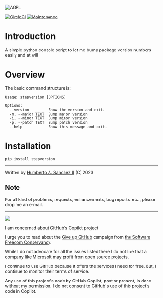 ![](https://github.com/hasii2011/code-ally-basic/blob/master/developer/agpl-license-web-badge-version-2-256x48.png "AGPL")

[![CircleCI](https://dl.circleci.com/status-badge/img/gh/hasii2011/stepversion/tree/master.svg?style=shield)](https://dl.circleci.com/status-badge/redirect/gh/hasii2011/stepversion/master)
[![Maintenance](https://img.shields.io/badge/Maintained%3F-yes-green.svg)](https://GitHub.com/Naereen/StrapDown.js/graphs/commit-activity)


# Introduction

A simple python console script to let me bump package version numbers easily and at will

# Overview

The basic command structure is:

```
Usage: stepversion [OPTIONS]

Options:
  --version         Show the version and exit.
  -m, --major TEXT  Bump major version
  -i, --minor TEXT  Bump minor version
  -p, --patch TEXT  Bump patch version
  --help            Show this message and exit.
```


# Installation

```pip install stepversion```


___

Written by [Humberto A. Sanchez II](mailto@humberto.a.sanchez.ii@gmail.com) (C) 2023

 


## Note
For all kind of problems, requests, enhancements, bug reports, etc.,
please drop me an e-mail.
___


![](https://github.com/hasii2011/code-ally-basic/blob/master/developer/SillyGitHub.png)

I am concerned about GitHub's Copilot project

I urge you to read about the
[Give up GitHub](https://GiveUpGitHub.org) campaign from
[the Software Freedom Conservancy](https://sfconservancy.org).

While I do not advocate for all the issues listed there I do not like that
a company like Microsoft may profit from open source projects.

I continue to use GitHub because it offers the services I need for free.  But, I continue
to monitor their terms of service.

Any use of this project's code by GitHub Copilot, past or present, is done
without my permission.  I do not consent to GitHub's use of this project's
code in Copilot.
